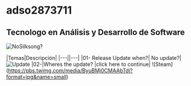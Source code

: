 # adso2873711
## Tecnologo en Análisis y Desarrollo de Software

![NoSilksong?](https://i.redd.it/my-epic-hollow-knight-meme-drawings-v0-fs2n3hgc24pa1.png?width=1300&format=png&auto=webp&s=39feb52bba2cbc7a2c381589c78fc3aa828eb4f8)

|Temas|Descripción|
|---||---|
|01- Release Update when?| No update?|
 ![Update](https://i.imgflip.com/6ffaji.jpg)
|02-|Wheres the update? |click here to continue|
![Steam] (https://pbs.twimg.com/media/ByuBMj0CMAAbTdj?format=jpg&name=small)